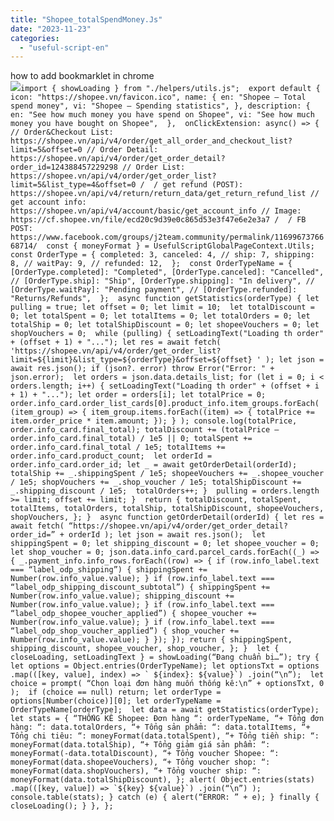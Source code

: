 ```yaml
---
title: "Shopee_totalSpendMoney.Js"
date: "2023-11-23"
categories: 
  - "useful-script-en"
---
```


how to add bookmarklet in chrome  
![](https://camo.githubusercontent.com/5f21e427a7d3ee887313a4f9b1ab033e6462db47ca299bf3f7e2d81a0ce854bd/68747470733a2f2f696d672e7765626e6f74732e636f6d2f323031392f30342f447261672d616e642d44726f702d4c696e6b732d696e2d4368726f6d652e706e67)``import { showLoading } from "./helpers/utils.js";  export default { icon: "https://shopee.vn/favicon.ico", name: { en: "Shopee – Total spend money", vi: "Shopee – Spending statistics", }, description: {  en: "See how much money you have spend on Shopee", vi: "See how much money you have bought on Shopee",  },  onClickExtension: async() => { // Order&Checkout List: https://shopee.vn/api/v4/order/get_all_order_and_checkout_list?limit=5&offset=0 // Order Detail: https://shopee.vn/api/v4/order/get_order_detail?order_id=124388457229298 // Order List: https://shopee.vn/api/v4/order/get_order_list?limit=5&list_type=4&offset=0 /  / get refund (POST): https://shopee.vn/api/v4/return/return_data/get_return_refund_list // get account info: https://shopee.vn/api/v4/account/basic/get_account_info // Image: https://cf.shopee.vn/file/ecd20c9d39e0c865d53e3f47e6e2e3a7 /  / FB POST: https://www.facebook.com/groups/j2team.community/permalink/1169967376668714/  const { moneyFormat } = UsefulScriptGlobalPageContext.Utils;  const OrderType = { completed: 3, canceled: 4, // ship: 7, shipping: 8, // waitPay: 9, // refunded: 12,  };  const OrderTypeName = { [OrderType.completed]: "Completed", [OrderType.canceled]: "Cancelled", // [OrderType.ship]: "Ship", [OrderType.shipping]: "In delivery", // [OrderType.waitPay]: "Pending payment", // [OrderType.refunded]: "Returns/Refunds",  };  async function getStatistics(orderType) { let pulling = true; let offset = 0; let limit = 10;  let totalDiscount = 0; let totalSpent = 0; let totalItems = 0; let totalOrders = 0; let totalShip = 0; let totalShipDiscount = 0; let shopeeVouchers = 0; let shopVouchers = 0;  while (pulling) { setLoadingText("Loading th order" + (offset + 1) + "..."); let res = await fetch( 'https://shopee.vn/api/v4/order/get_order_list?limit=${limit}&list_type=${orderType}&offset=${offset} ' ); let json = await res.json(); if (json?. error) throw Error("Error: " + json.error);  let orders = json.data.details_list; for (let i = 0; i < orders.length; i++) { setLoadingText("Loading th order" + (offset + i + 1) + "..."); let order = orders[i]; let totalPrice = 0; order.info_card.order_list_cards[0].product_info.item_groups.forEach( (item_group) => { item_group.items.forEach((item) => { totalPrice += item.order_price * item.amount; }); } ); console.log(totalPrice, order.info_card.final_total); totalDiscount += (totalPrice – order.info_card.final_total) / 1e5 || 0; totalSpent += order.info_card.final_total / 1e5; totalItems += order.info_card.product_count;  let orderId = order.info_card.order_id; let _ = await getOrderDetail(orderId); totalShip += _.shippingSpent / 1e5; shopeeVouchers += _.shopee_voucher / 1e5; shopVouchers += _.shop_voucher / 1e5; totalShipDiscount += _.shipping_discount / 1e5;  totalOrders++; }  pulling = orders.length >= limit; offset += limit; }  return { totalDiscount, totalSpent, totalItems, totalOrders, totalShip, totalShipDiscount, shopeeVouchers, shopVouchers, }; }  async function getOrderDetail(orderId) { let res = await fetch( “https://shopee.vn/api/v4/order/get_order_detail?order_id=” + orderId ); let json = await res.json();  let shippingSpent = 0; let shipping_discount = 0; let shopee_voucher = 0; let shop_voucher = 0; json.data.info_card.parcel_cards.forEach((_) => { _.payment_info.info_rows.forEach((row) => { if (row.info_label.text === “label_odp_shipping”) { shippingSpent += Number(row.info_value.value); } if (row.info_label.text === “label_odp_shipping_discount_subtotal”) { shippingSpent += Number(row.info_value.value); shipping_discount += Number(row.info_value.value); } if (row.info_label.text === “label_odp_shopee_voucher_applied”) { shopee_voucher += Number(row.info_value.value); } if (row.info_label.text === “label_odp_shop_voucher_applied”) { shop_voucher += Number(row.info_value.value); } }); }); return { shippingSpent, shipping_discount, shopee_voucher, shop_voucher, }; }  let { closeLoading, setLoadingText } = showLoading(“Đang chuẩn bị…”); try { let options = Object.entries(OrderTypeName); let optionsTxt = options .map(([key, value], index) => ` ${index}: ${value}`) .join(“\n”);  let choice = prompt( “Chọn loại đơn hàng muốn thống kê:\n” + optionsTxt, 0 );  if (choice == null) return; let orderType = options[Number(choice)][0]; let orderTypeName = OrderTypeName[orderType];  let data = await getStatistics(orderType);  let stats = { “THỐNG KÊ Shopee: Đơn hàng “: orderTypeName, “+ Tổng đơn hàng: “: data.totalOrders, “+ Tổng sản phẩm: “: data.totalItems, “+ Tổng chi tiêu: “: moneyFormat(data.totalSpent), “+ Tổng tiền ship: “: moneyFormat(data.totalShip), “+ Tổng giảm giá sản phẩm: “: moneyFormat(-data.totalDiscount), “+ Tổng voucher Shopee: “: moneyFormat(data.shopeeVouchers), “+ Tổng voucher shop: “: moneyFormat(data.shopVouchers), “+ Tổng voucher ship: “: moneyFormat(data.totalShipDiscount), }; alert( Object.entries(stats) .map(([key, value]) => `${key} ${value}`) .join(“\n”) ); console.table(stats); } catch (e) { alert(“ERROR: ” + e); } finally { closeLoading(); } }, };``
